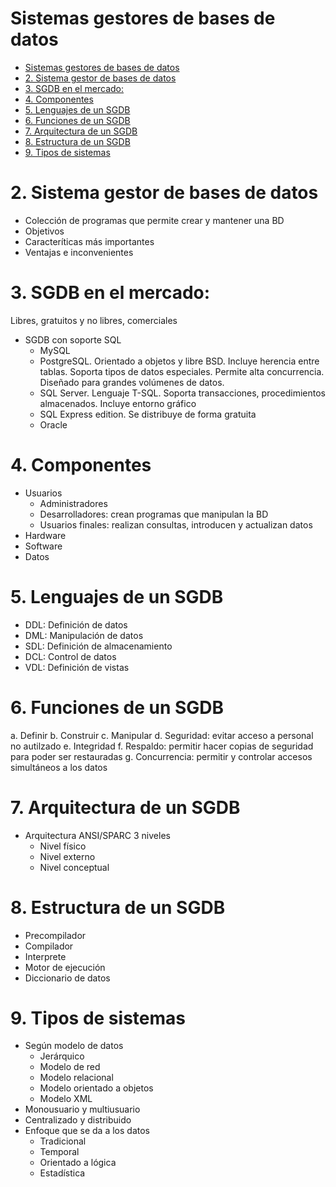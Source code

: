 # Sistemas gestores de bases de datos

- [Sistemas gestores de bases de datos](#sistemas-gestores-de-bases-de-datos)
- [2. Sistema gestor de bases de datos](#2-sistema-gestor-de-bases-de-datos)
- [3. SGDB en el mercado:](#3-sgdb-en-el-mercado)
- [4. Componentes](#4-componentes)
- [5. Lenguajes de un SGDB](#5-lenguajes-de-un-sgdb)
- [6. Funciones de un SGDB](#6-funciones-de-un-sgdb)
- [7.	Arquitectura de un SGDB](#7-arquitectura-de-un-sgdb)
- [8. Estructura de un SGDB](#8-estructura-de-un-sgdb)
- [9. Tipos de sistemas](#9-tipos-de-sistemas)

# 2. Sistema gestor de bases de datos

- Colección de programas que permite crear y mantener una BD
- Objetivos
- Caracteríticas más importantes
- Ventajas e inconvenientes

# 3. SGDB en el mercado:

Libres, gratuitos y no libres, comerciales

- SGDB con soporte SQL
  - MySQL
  - PostgreSQL. Orientado a objetos y libre BSD. Incluye herencia entre tablas. Soporta tipos de datos especiales. Permite alta concurrencia. Diseñado para grandes volúmenes de datos.
  - SQL Server. Lenguaje T-SQL. Soporta transacciones, procedimientos almacenados. Incluye entorno gráfico
  - SQL Express edition. Se distribuye de forma gratuita
  - Oracle

# 4. Componentes

- Usuarios
  - Administradores
  - Desarrolladores: crean programas que manipulan la BD
  - Usuarios finales: realizan consultas, introducen y actualizan datos
- Hardware
- Software
- Datos

# 5. Lenguajes de un SGDB

- DDL: Definición de datos
- DML: Manipulación de datos
- SDL: Definición de almacenamiento
- DCL: Control de datos
- VDL: Definición de vistas

# 6. Funciones de un SGDB

a.	Definir
b.	Construir
c.	Manipular
d.	Seguridad: evitar acceso a personal no autilzado
e.	Integridad
f.	Respaldo: permitir hacer copias de seguridad para poder ser restauradas
g.	Concurrencia: permitir y controlar accesos simultáneos a los datos

# 7.	Arquitectura de un SGDB

- Arquitectura ANSI/SPARC 3 niveles
  - Nivel físico
  - Nivel externo
  - Nivel conceptual

# 8. Estructura de un SGDB

- Precompilador
- Compilador
- Interprete
- Motor de ejecución
- Diccionario de datos

# 9. Tipos de sistemas

- Según modelo de datos
  - Jerárquico
  - Modelo de red
  - Modelo relacional
  - Modelo orientado a objetos
  - Modelo XML
- Monousuario y multiusuario
- Centralizado y distribuido
- Enfoque que se da a los datos
  - Tradicional
  - Temporal
  - Orientado a lógica
  - Estadística
